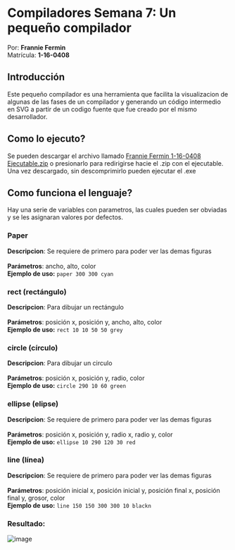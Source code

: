 # Compiladores Semana 7: Un pequeño compilador

Por: **Frannie Fermin** \
Matrícula: **1-16-0408**


## Introducción
Este pequeño compilador es una herramienta que facilita la visualizacion de algunas de las fases de un compilador y generando un código intermedio en SVG a partir de un codigo fuente que fue creado por el mismo desarrollador. 

## Como lo ejecuto?
Se pueden descargar el archivo llamado [Frannie Fermin 1-16-0408 Ejecutable.zip](https://github.com/SpazzPy/compiladores_semana_7/blob/main/Frannie%20Fermin%201-16-0408%20Ejecutable.zip) o presionarlo para redirigirse hacie el .zip con el ejecutable. \
Una vez descargado, sin descomprimirlo pueden ejecutar el .exe

## Como funciona el lenguaje?

Hay una serie de variables con parametros, las cuales pueden ser obviadas y se les asignaran valores por defectos. 

### Paper
**Descripcion**: Se requiere de primero para poder ver las demas figuras \
\
**Parámetros**: ancho, alto, color \
**Ejemplo de uso:** ```paper 300 300 cyan```


### rect (rectángulo)
**Descripcion**: Para dibujar un rectángulo \
\
**Parámetros**: posición x, posición y, ancho, alto, color \
**Ejemplo de uso:** ```rect 10 10 50 50 grey```

### circle (círculo)
**Descripcion**: Para dibujar un circulo \
\
**Parámetros**: posición x, posición y, radio, color \
**Ejemplo de uso:** ```circle 290 10 60 green```

### ellipse (elipse)
**Descripcion**: Se requiere de primero para poder ver las demas figuras \
\
**Parámetros**: posición x, posición y, radio x, radio y, color \
**Ejemplo de uso:** ```ellipse 10 290 120 30 red```

### line (línea)
**Descripcion**: Se requiere de primero para poder ver las demas figuras \
\
**Parámetros**: posición inicial x, posición inicial y, posición final x, posición final y, grosor, color \
**Ejemplo de uso:** ```line 150 150 300 300 10 blackn```

### Resultado:
![image](https://github.com/SpazzPy/compiladores_semana_7/assets/91347861/451365b5-62cf-4545-9fc2-80563fd9b3d4)


